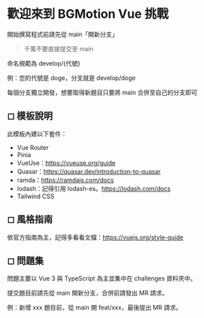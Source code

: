 # 歡迎來到 BGMotion Vue 挑戰

開始撰寫程式前請先從 main「開新分支」
> 千萬不要直接提交至 main

命名規範為 develop/{代號}

例：您的代號是 doge，分支就是 develop/doge

每個分支獨立開發，想要取得新題目只要將 main 合併至自己的分支即可

## ◻ 模板說明
此模板內建以下套件：
- Vue Router
- Pinia
- VueUse：https://vueuse.org/guide
- Quasar：https://quasar.dev/introduction-to-quasar
- ramda：https://ramdajs.com/docs
- lodash：記得引用 lodash-es。https://lodash.com/docs
- Tailwind CSS

## ◻ 風格指南
依官方指南為主，記得多看看文檔：https://vuejs.org/style-guide


## ◻ 問題集
問題主要以 Vue 3 與 TypeScript 為主並集中在 challenges 資料夾中。

提交題目前請先從 main 開新分支，合併前請發出 MR 請求。

例：新增 xxx 題目前，從 main 開 feat/xxx，最後提出 MR 請求。 
